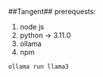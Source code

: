 ## T a n g e n t ##
 
 
prerequests:
  1. node js
  2. python -> 3.11.0
  3. ollama
  4. npm

```powershell terminal_1
ollama run llama3
```
